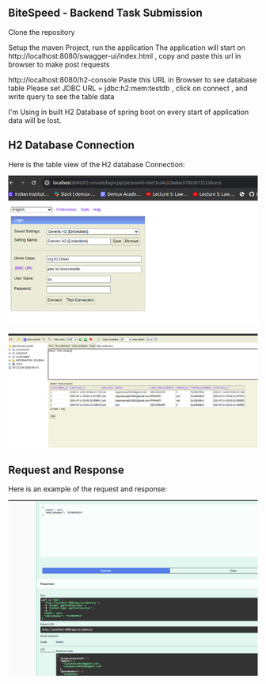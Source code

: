 ## BiteSpeed - Backend Task Submission

Clone the repository 

Setup the maven Project, run the application 
The application will start on http://localhost:8080/swagger-ui/index.html , copy and paste this url in browser to make post requests

http://localhost:8080/h2-console  Paste this URL in Browser to see database table 
Please set JDBC URL = jdbc:h2:mem:testdb ,  click on connect , and write query to see the table data

I'm Using in built H2 Database of spring boot on every start of application data will be lost.


## H2 Database Connection

Here is the table view of the H2 database Connection:

![H2_connection](https://github.com/vijay-km/Bitespeed-Assignment/blob/main/H2_connection.png)

![H2 Database Table View](https://github.com/vijay-km/Bitespeed-Assignment/blob/main/H2_dataBase_TableView.png)

## Request and Response

Here is an example of the request and response:

![Request and Response](https://github.com/vijay-km/Bitespeed-Assignment/blob/main/Reques_Response.png)

